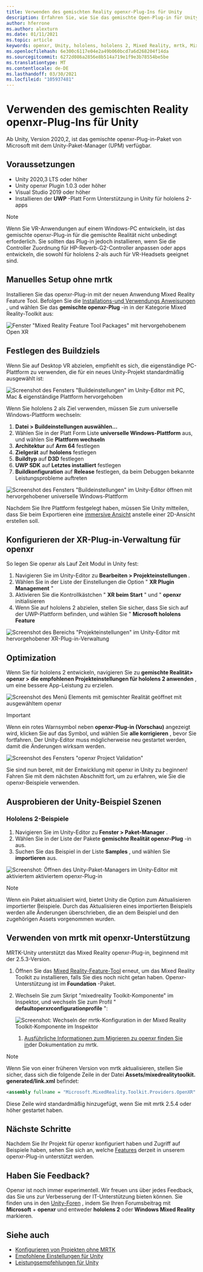 ```yaml
---
title: Verwenden des gemischten Reality openxr-Plug-Ins für Unity
description: Erfahren Sie, wie Sie das gemischte Open-Plug-in für Unity für Unity-Projekte aktivieren.
author: hferrone
ms.author: alexturn
ms.date: 01/11/2021
ms.topic: article
keywords: openxr, Unity, hololens, hololens 2, Mixed Reality, mrtk, Mixed Reality Toolkit, Augmented Reality, Virtual Reality, Mixed Reality-Headsets, erlernen, Tutorial, Getting Started
ms.openlocfilehash: 6e300c6117e04e2a49b060bcd7a6d268204f14da
ms.sourcegitcommit: 6272d086a2856e8b514a719e1f9e3b78554be5be
ms.translationtype: MT
ms.contentlocale: de-DE
ms.lasthandoff: 03/30/2021
ms.locfileid: "105937481"
---
```

# <a name="using-the-mixed-reality-openxr-plugin-for-unity"></a>Verwenden des gemischten Reality openxr-Plug-Ins für Unity

Ab Unity, Version 2020,2, ist das gemischte openxr-Plug-in-Paket von Microsoft mit dem Unity-Paket-Manager (UPM) verfügbar.

## <a name="prerequisites"></a>Voraussetzungen

* Unity 2020,3 LTS oder höher
* Unity openxr Plugin 1.0.3 oder höher
* Visual Studio 2019 oder höher
* Installieren der **UWP** -Platt Form Unterstützung in Unity für hololens 2-apps

> [!NOTE]
> Wenn Sie VR-Anwendungen auf einem Windows-PC entwickeln, ist das gemischte openxr-Plug-in für die gemischte Realität nicht unbedingt erforderlich. Sie sollten das Plug-in jedoch installieren, wenn Sie die Controller Zuordnung für HP-Reverb-G2-Controller anpassen oder apps entwickeln, die sowohl für hololens 2-als auch für VR-Headsets geeignet sind.

<!-- ## Setting up your project with MRTK

MRTK for Unity provides a cross-platform input system, foundational components, and common building blocks for spatial interactions. MRTK version 2 intends to speed up application development for Microsoft HoloLens, Windows Mixed Reality immersive (VR) headsets, and OpenVR platform. The project is aimed at reducing barriers to entry, creating mixed reality applications, and contributing back to the community as we all grow.

> [!div class="nextstepaction"]
> [Set up your project using MRTK](tutorials/mr-learning-base-01.md)

Take a look at [MRTK's documentation](/windows/mixed-reality/mrtk-unity) for more feature details. -->

## <a name="manual-setup-without-mrtk"></a>Manuelles Setup ohne mrtk

Installieren Sie das openxr-Plug-in mit der neuen Anwendung Mixed Reality Feature Tool. Befolgen Sie die [Installations-und Verwendungs Anweisungen](welcome-to-mr-feature-tool.md) , und wählen Sie das **gemischte openxr-Plug** -in in der Kategorie Mixed Reality-Toolkit aus:

![Fenster "Mixed Reality Feature Tool Packages" mit hervorgehobenem Open XR](images/feature-tool-openxr.png)

## <a name="setting-your-build-target"></a>Festlegen des Buildziels

Wenn Sie auf Desktop VR abzielen, empfiehlt es sich, die eigenständige PC-Plattform zu verwenden, die für ein neues Unity-Projekt standardmäßig ausgewählt ist:

![Screenshot des Fensters "Buildeinstellungen" im Unity-Editor mit PC, Mac & eigenständige Plattform hervorgehoben](images/wmr-config-img-3.png)

Wenn Sie hololens 2 als Ziel verwenden, müssen Sie zum universelle Windows-Plattform wechseln:

1.  **Datei > Buildeinstellungen auswählen...**
2.  Wählen Sie in der Platt Form Liste **universelle Windows-Plattform** aus, und wählen Sie **Plattform wechseln**
3.  **Architektur** auf **Arm 64** festlegen
4.  **Zielgerät** auf **hololens** festlegen
5.  **Buildtyp** auf **D3D** festlegen
6.  **UWP SDK** auf **Letztes installiert** festlegen
7.  **Buildkonfiguration** auf **Release** festlegen, da beim Debuggen bekannte Leistungsprobleme auftreten

![Screenshot des Fensters "Buildeinstellungen" im Unity-Editor öffnen mit hervorgehobener universelle Windows-Plattform](images/wmr-config-img-4.png)

Nachdem Sie Ihre Plattform festgelegt haben, müssen Sie Unity mitteilen, dass Sie beim Exportieren eine [immersive Ansicht](../../design/app-views.md) anstelle einer 2D-Ansicht erstellen soll.

## <a name="configuring-xr-plugin-management-for-openxr"></a>Konfigurieren der XR-Plug-in-Verwaltung für openxr

So legen Sie openxr als Lauf Zeit Modul in Unity fest:

1. Navigieren Sie im Unity-Editor zu **Bearbeiten > Projekteinstellungen** .
2. Wählen Sie in der Liste der Einstellungen die Option " **XR Plugin Management** "
3. Aktivieren Sie die Kontrollkästchen " **XR beim Start** " und " **openxr** initialisieren
4. Wenn Sie auf hololens 2 abzielen, stellen Sie sicher, dass Sie sich auf der UWP-Plattform befinden, und wählen Sie " **Microsoft hololens Feature**

![Screenshot des Bereichs "Projekteinstellungen" im Unity-Editor mit hervorgehobener XR-Plug-in-Verwaltung](images/openxr-img-05.png)

## <a name="optimization"></a>Optimization

Wenn Sie für hololens 2 entwickeln, navigieren Sie zu **gemischte Realität> openxr > die empfohlenen Projekteinstellungen für hololens 2 anwenden** , um eine bessere App-Leistung zu erzielen.

![Screenshot des Menü Elements mit gemischter Realität geöffnet mit ausgewähltem openxr](images/openxr-img-08.png)

> [!IMPORTANT]
> Wenn ein rotes Warnsymbol neben **openxr-Plug-in (Vorschau)** angezeigt wird, klicken Sie auf das Symbol, und wählen Sie **alle korrigieren** , bevor Sie fortfahren. Der Unity-Editor muss möglicherweise neu gestartet werden, damit die Änderungen wirksam werden.

![Screenshot des Fensters "openxr Project Validation"](images/openxr-img-06.png)

Sie sind nun bereit, mit der Entwicklung mit openxr in Unity zu beginnen!  Fahren Sie mit dem nächsten Abschnitt fort, um zu erfahren, wie Sie die openxr-Beispiele verwenden.

## <a name="try-out-the-unity-sample-scenes"></a>Ausprobieren der Unity-Beispiel Szenen

### <a name="hololens-2-samples"></a>Hololens 2-Beispiele

1. Navigieren Sie im Unity-Editor zu **Fenster > Paket-Manager** .
2. Wählen Sie in der Liste der Pakete **gemischte Realität openxr-Plug** -in aus.
3. Suchen Sie das Beispiel in der Liste **Samples** , und wählen Sie **importieren** aus.

![Screenshot: Öffnen des Unity-Paket-Managers im Unity-Editor mit aktiviertem aktiviertem openxr-Plug-in](images/openxr-img-03.png)

<!-- ### For all other OpenXR samples

1. In the Unity Editor, navigate to **Window > Package Manager**
2. In the list of packages, select **OpenXR Plugin**
3. Locate the sample in the **Samples** list and select **Import**

![Screenshot of Unity Package Manager open in Unity editor with OpenXR Plugin selected and samples import button highlighted](images/openxr-img-10.png) -->

> [!NOTE]
> Wenn ein Paket aktualisiert wird, bietet Unity die Option zum Aktualisieren importierter Beispiele.  Durch das Aktualisieren eines importierten Beispiels werden alle Änderungen überschrieben, die an dem Beispiel und den zugehörigen Assets vorgenommen wurden.

## <a name="using-mrtk-with-openxr-support"></a>Verwenden von mrtk mit openxr-Unterstützung

MRTK-Unity unterstützt das Mixed Reality openxr-Plug-in, beginnend mit der 2.5.3-Version.

1. Öffnen Sie das [Mixed Reality-Feature-Tool](welcome-to-mr-feature-tool.md) erneut, um das Mixed Reality Toolkit zu installieren, falls Sie dies noch nicht getan haben. Openxr-Unterstützung ist im **Foundation** -Paket.
2. Wechseln Sie zum Skript "mixedreality Toolkit-Komponente" im Inspektor, und wechseln Sie zum Profil " **defaultoperxrconfigurationprofile** ":

    ![Screenshot: Wechseln der mrtk-Konfiguration in der Mixed Reality Toolkit-Komponente im Inspektor](images/openxr-img-11.png)

    1. [Ausführliche Informationen zum Migrieren zu openxr finden Sie in](/windows/mixed-reality/mrtk-unity/configuration/getting-started-with-mrtk-and-xrsdk#configuring-mrtk-for-the-xr-sdk-pipeline)der Dokumentation zu mrtk.

> [!NOTE]
> Wenn Sie von einer früheren Version von mrtk aktualisieren, stellen Sie sicher, dass sich die folgende Zeile in der Datei **Assets/mixedrealitytoolkit. generated/link.xml** befindet:
>
> ```xml
> <assembly fullname = "Microsoft.MixedReality.Toolkit.Providers.OpenXR" preserve="all"/>
> ```
>
> Diese Zeile wird standardmäßig hinzugefügt, wenn Sie mit mrtk 2.5.4 oder höher gestartet haben.

## <a name="next-steps"></a>Nächste Schritte

Nachdem Sie Ihr Projekt für openxr konfiguriert haben und Zugriff auf Beispiele haben, sehen Sie sich an, welche [Features](openxr-supported-features.md) derzeit in unserem openxr-Plug-in unterstützt werden.

## <a name="have-feedback"></a>Haben Sie Feedback?

Openxr ist noch immer experimentell. Wir freuen uns über jedes Feedback, das Sie uns zur Verbesserung der IT-Unterstützung bieten können. Sie finden uns in den [Unity-Foren](https://aka.ms/unityforums) , indem Sie Ihren Forumsbeitrag mit **Microsoft**  +  **openxr** und entweder **hololens 2** oder **Windows Mixed Reality** markieren.

## <a name="see-also"></a>Siehe auch

* [Konfigurieren von Projekten ohne MRTK](configure-unity-project.md)
* [Empfohlene Einstellungen für Unity](recommended-settings-for-unity.md)
* [Leistungsempfehlungen für Unity](performance-recommendations-for-unity.md#how-to-profile-with-unity)
